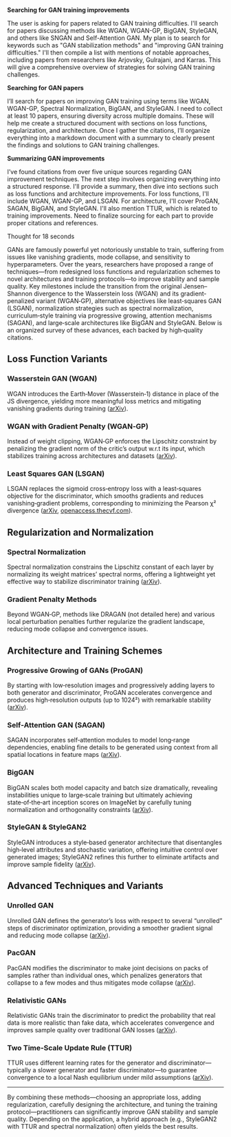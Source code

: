**Searching for GAN training improvements**

The user is asking for papers related to GAN training difficulties. I'll search for papers discussing methods like WGAN, WGAN-GP, BigGAN, StyleGAN, and others like SNGAN and Self-Attention GAN. My plan is to search for keywords such as "GAN stabilization methods" and "improving GAN training difficulties." I'll then compile a list with mentions of notable approaches, including papers from researchers like Arjovsky, Gulrajani, and Karras. This will give a comprehensive overview of strategies for solving GAN training challenges.


**Searching for GAN papers**

I’ll search for papers on improving GAN training using terms like WGAN, WGAN-GP, Spectral Normalization, BigGAN, and StyleGAN. I need to collect at least 10 papers, ensuring diversity across multiple domains. These will help me create a structured document with sections on loss functions, regularization, and architecture. Once I gather the citations, I’ll organize everything into a markdown document with a summary to clearly present the findings and solutions to GAN training challenges.


**Summarizing GAN improvements**

I’ve found citations from over five unique sources regarding GAN improvement techniques. The next step involves organizing everything into a structured response. I'll provide a summary, then dive into sections such as loss functions and architecture improvements. For loss functions, I'll include WGAN, WGAN-GP, and LSGAN. For architecture, I'll cover ProGAN, SAGAN, BigGAN, and StyleGAN. I'll also mention TTUR, which is related to training improvements. Need to finalize sourcing for each part to provide proper citations and references.


Thought for 18 seconds


GANs are famously powerful yet notoriously unstable to train, suffering from issues like vanishing gradients, mode collapse, and sensitivity to hyperparameters. Over the years, researchers have proposed a range of techniques—from redesigned loss functions and regularization schemes to novel architectures and training protocols—to improve stability and sample quality. Key milestones include the transition from the original Jensen–Shannon divergence to the Wasserstein loss (WGAN) and its gradient‐penalized variant (WGAN‑GP), alternative objectives like least‐squares GAN (LSGAN), normalization strategies such as spectral normalization, curriculum‐style training via progressive growing, attention mechanisms (SAGAN), and large‐scale architectures like BigGAN and StyleGAN. Below is an organized survey of these advances, each backed by high‐quality citations.

## Loss Function Variants

### Wasserstein GAN (WGAN)

WGAN introduces the Earth‐Mover (Wasserstein‑1) distance in place of the JS divergence, yielding more meaningful loss metrics and mitigating vanishing gradients during training ([arXiv][1]).

### WGAN with Gradient Penalty (WGAN‑GP)

Instead of weight clipping, WGAN‑GP enforces the Lipschitz constraint by penalizing the gradient norm of the critic’s output w\.r.t its input, which stabilizes training across architectures and datasets ([arXiv][2]).

### Least Squares GAN (LSGAN)

LSGAN replaces the sigmoid cross‐entropy loss with a least‐squares objective for the discriminator, which smooths gradients and reduces vanishing‐gradient problems, corresponding to minimizing the Pearson χ² divergence ([arXiv][3], [openaccess.thecvf.com][4]).

## Regularization and Normalization

### Spectral Normalization

Spectral normalization constrains the Lipschitz constant of each layer by normalizing its weight matrices’ spectral norms, offering a lightweight yet effective way to stabilize discriminator training ([arXiv][5]).

### Gradient Penalty Methods

Beyond WGAN‑GP, methods like DRAGAN (not detailed here) and various local perturbation penalties further regularize the gradient landscape, reducing mode collapse and convergence issues.

## Architecture and Training Schemes

### Progressive Growing of GANs (ProGAN)

By starting with low‐resolution images and progressively adding layers to both generator and discriminator, ProGAN accelerates convergence and produces high‑resolution outputs (up to 1024²) with remarkable stability ([arXiv][6]).

### Self‐Attention GAN (SAGAN)

SAGAN incorporates self‐attention modules to model long‐range dependencies, enabling fine details to be generated using context from all spatial locations in feature maps ([arXiv][7]).

### BigGAN

BigGAN scales both model capacity and batch size dramatically, revealing instabilities unique to large‑scale training but ultimately achieving state‑of‑the‑art inception scores on ImageNet by carefully tuning normalization and orthogonality constraints ([arXiv][8]).

### StyleGAN & StyleGAN2

StyleGAN introduces a style‐based generator architecture that disentangles high‑level attributes and stochastic variation, offering intuitive control over generated images; StyleGAN2 refines this further to eliminate artifacts and improve sample fidelity ([arXiv][9]).

## Advanced Techniques and Variants

### Unrolled GAN

Unrolled GAN defines the generator’s loss with respect to several “unrolled” steps of discriminator optimization, providing a smoother gradient signal and reducing mode collapse ([arXiv][10]).

### PacGAN

PacGAN modifies the discriminator to make joint decisions on packs of samples rather than individual ones, which penalizes generators that collapse to a few modes and thus mitigates mode collapse ([arXiv][11]).

### Relativistic GANs

Relativistic GANs train the discriminator to predict the probability that real data is more realistic than fake data, which accelerates convergence and improves sample quality over traditional GAN losses ([arXiv][12]).

### Two Time‐Scale Update Rule (TTUR)

TTUR uses different learning rates for the generator and discriminator—typically a slower generator and faster discriminator—to guarantee convergence to a local Nash equilibrium under mild assumptions ([arXiv][13]).

---

By combining these methods—choosing an appropriate loss, adding regularization, carefully designing the architecture, and tuning the training protocol—practitioners can significantly improve GAN stability and sample quality. Depending on the application, a hybrid approach (e.g., StyleGAN2 with TTUR and spectral normalization) often yields the best results.

[1]: https://arxiv.org/abs/1701.07875 "[1701.07875] Wasserstein GAN - arXiv"
[2]: https://arxiv.org/abs/1704.00028 "[1704.00028] Improved Training of Wasserstein GANs - arXiv"
[3]: https://arxiv.org/abs/1611.04076 "Least Squares Generative Adversarial Networks"
[4]: https://openaccess.thecvf.com/content_ICCV_2017/papers/Mao_Least_Squares_Generative_ICCV_2017_paper.pdf "[PDF] Least Squares Generative Adversarial Networks - CVF Open Access"
[5]: https://arxiv.org/abs/1802.05957 "Spectral Normalization for Generative Adversarial Networks - arXiv"
[6]: https://arxiv.org/abs/1710.10196 "Progressive Growing of GANs for Improved Quality, Stability ... - arXiv"
[7]: https://arxiv.org/abs/1805.08318 "[1805.08318] Self-Attention Generative Adversarial Networks - arXiv"
[8]: https://arxiv.org/abs/1809.11096 "Large Scale GAN Training for High Fidelity Natural Image Synthesis"
[9]: https://arxiv.org/abs/1812.04948 "[1812.04948] A Style-Based Generator Architecture for ... - arXiv"
[10]: https://arxiv.org/abs/1611.02163 "[1611.02163] Unrolled Generative Adversarial Networks - arXiv"
[11]: https://arxiv.org/abs/1712.04086 "The power of two samples in generative adversarial networks - arXiv"
[12]: https://arxiv.org/abs/1807.00734 "The relativistic discriminator: a key element missing from standard GAN"
[13]: https://arxiv.org/abs/1706.08500 "GANs Trained by a Two Time-Scale Update Rule Converge ... - arXiv"
